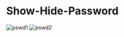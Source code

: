 # Show-Hide-Password

![pswd1](https://user-images.githubusercontent.com/74858612/121776291-e2e5f980-cb40-11eb-901b-af82b23e333a.png)
![pswd2](https://user-images.githubusercontent.com/74858612/121776292-e5e0ea00-cb40-11eb-89f5-346e6a7a4c85.png)
